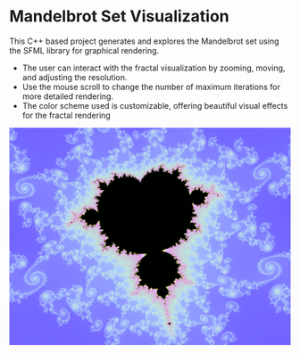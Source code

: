 # Mandelbrot Set Visualization
This C++ based project generates and explores the Mandelbrot set using the SFML library for graphical rendering. 
- The user can interact with the fractal visualization by zooming, moving, and adjusting the resolution.
- Use the mouse scroll to change the number of maximum iterations for more detailed rendering.
- The color scheme used is customizable, offering beautiful visual effects for the fractal rendering

![Mandelbrot Set](mandelbrotsec2.png)
